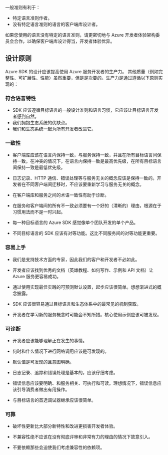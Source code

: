 一般准则有利于：

- 特定语言准则作者。
- 没有特定语言准则的语言的客户端库设计者。

如果您使用的语言没有特定的语言准则，请更密切地与 Azure 开发者体验架构委员会合作，以确保客户端库设计得当，开发者体验优异。

## 设计原则

Azure SDK 的设计应该提高使用 Azure 服务开发者的生产力。 其他质量（例如完整性、可扩展性、性能）虽然重要，但是是次要的。生产力是通过遵循以下原则实现的：

### 符合语言特性

- SDK 应该遵循目标语言的一般设计准则和语言习惯，它应该让目标语言开发者感到自然。
- 我们拥抱生态系统的优缺点。
- 我们和生态系统一起为所有开发者改进它。

### 一致性

- 客户端库应该在语言内保持一致，与服务保持一致，并且在所有目标语言间保持一致。在冲突的情况下，在语言内保持一致是最高优先级，在所有目标语言间保持一致是最低优先级。

- 日志记录、HTTP 通信、错误处理等与服务无关的概念应该是保持一致的。开发者在不同客户端间迁移时，不应该要重新学习与服务无关的概念。

- 在客户端库和服务之间的术语一致性有助于诊断。

-  在服务和客户端间的所有不一致必须要有一个好的（清晰的）理由，根源在于习惯用法而不是一时兴起。

- 每一种目标语言的 Azure SDK 感觉像单个团队开发的单个产品。

- 不同目标语言的 SDK 应该有对等功能。这比不同服务间的对等功能更重要。

### 容易上手

- 我们是支持技术方面的专家，因此我们的客户和开发者不必如此。

- 开发者应该找到优秀的文档（英雄教程、如何写作、示例和 API 文档）让 Azure 服务更容易成功。

- 通过使用实现最佳实践的可预测默认设置，起步应该很简单。想想渐进式的概念披露。

- SDK 应该很容易通过目标语言和生态体系中的最常见的机制获取。

- 开发者在学习新的服务概念时可能会不知所措。核心使用示例应该可被发现。

### 可诊断

- 开发者应该能够理解正在发生的事情。

- 何时和什么情况下进行网络调用应该是可发现的。

- 默认值是可发现的且意图明确。

- 日志记录、追踪和错误处理是基本的，应该仔细考虑。

- 错误信息应该要明确、和服务相关、可执行和可读。理想情况下，错误信息应该引导消费者做出有用操作。

- 与目标语言的首选调试器继承应该很简单。

### 可靠

- 破坏性更新比大部分新特性和改进更损害开发者体验。

- 不兼容性绝不应该在没有彻底评审和非常有力的理由的情况下故意引入。

- 不要依赖那些会迫使我们考虑兼容性的依赖项。